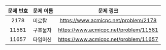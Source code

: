 | 문제 번호  | 문제 이름                |                              문제 링크                              |
|:------:|----------------------|:---------------------------------------------------------------:|
| 2178 | 미로탐 |https://www.acmicpc.net/problem/2178 |
| 11581 | 구호물자 | https://www.acmicpc.net/problem/11581 |
| 11657 | 타임머신 | https://www.acmicpc.net/problem/11657 |
